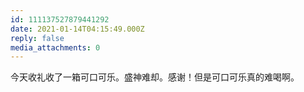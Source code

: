 ```yaml
---
id: 111137527879441292
date: 2021-01-14T04:15:49.000Z
reply: false
media_attachments: 0
---
```


今天收礼收了一箱可口可乐。盛神难却。感谢！但是可口可乐真的难喝啊。

